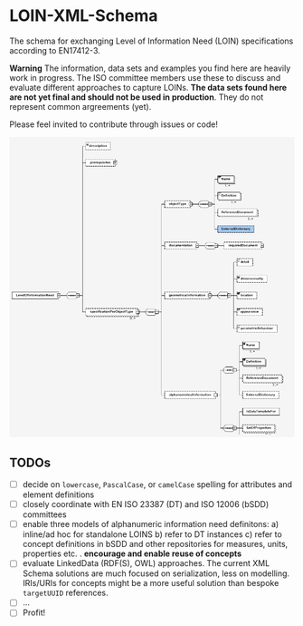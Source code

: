 # LOIN-XML-Schema

The schema for exchanging Level of Information Need (LOIN) specifications according to EN17412-3.

**Warning** The information, data sets and examples you find here are heavily work in progress. The ISO committee members use these to discuss and evaluate different approaches to capture LOINs.
**__The data sets found here are not yet final and should not be used in production__**. They do not represent common argreements (yet).

Please feel invited to contribute through issues or code!

![Schema Tree](img/schema_tree.png)

## TODOs

- [ ] decide on `lowercase`, `PascalCase`, or `camelCase` spelling for attributes and element definitions
- [ ] closely coordinate with EN ISO 23387 (DT) and ISO 12006 (bSDD) committees
- [ ] enable three models of alphanumeric information need definitons: a) inline/ad hoc for standalone LOINS b) refer to DT instances c) refer to concept definitions in bSDD and other repositories for measures, units, properties etc. . __encourage and enable reuse of concepts__
- [ ] evaluate LinkedData (RDF(S), OWL) approaches. The current XML Schema solutions are much focused on serialization, less on modelling. IRIs/URIs for concepts might be a more useful solution than bespoke `targetUUID` references.
- [ ] ...
- [ ] Profit!
